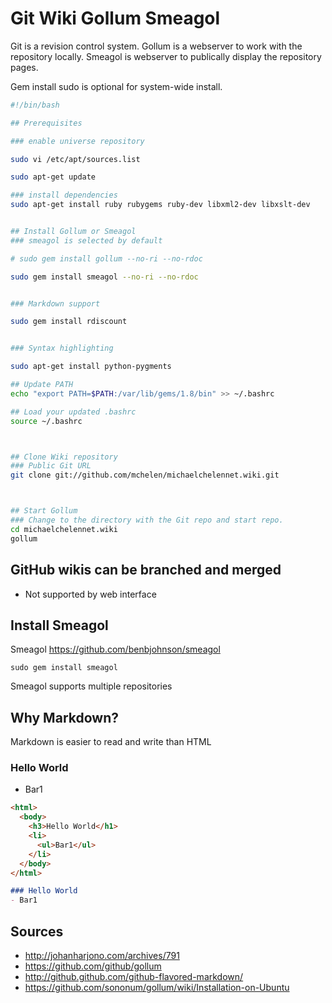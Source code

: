# Git Wiki Gollum Smeagol
Git is a revision control system. Gollum is a webserver to work with the repository locally. Smeagol is webserver to publically display the repository pages.



Gem install sudo is optional for system-wide install.


```bash
#!/bin/bash

## Prerequisites

### enable universe repository

sudo vi /etc/apt/sources.list

sudo apt-get update

### install dependencies
sudo apt-get install ruby rubygems ruby-dev libxml2-dev libxslt-dev


## Install Gollum or Smeagol
### smeagol is selected by default

# sudo gem install gollum --no-ri --no-rdoc

sudo gem install smeagol --no-ri --no-rdoc


### Markdown support

sudo gem install rdiscount


### Syntax highlighting

sudo apt-get install python-pygments

## Update PATH
echo "export PATH=$PATH:/var/lib/gems/1.8/bin" >> ~/.bashrc

## Load your updated .bashrc
source ~/.bashrc



## Clone Wiki repository
### Public Git URL
git clone git://github.com/mchelen/michaelchelennet.wiki.git



## Start Gollum
### Change to the directory with the Git repo and start repo.
cd michaelchelennet.wiki
gollum

```




## GitHub wikis can be branched and merged
 - Not supported by web interface






## Install Smeagol
Smeagol
https://github.com/benbjohnson/smeagol
```
sudo gem install smeagol
```

Smeagol supports multiple repositories


## Why Markdown?
Markdown is easier to read and write than HTML


### Hello World
- Bar1

```html
<html>
  <body>
    <h3>Hello World</h1>
    <li>
      <ul>Bar1</ul>
    </li>
  </body>
</html>
```

```markdown
### Hello World
- Bar1
```


## Sources

- http://johanharjono.com/archives/791
- https://github.com/github/gollum
- http://github.github.com/github-flavored-markdown/
- https://github.com/sononum/gollum/wiki/Installation-on-Ubuntu
